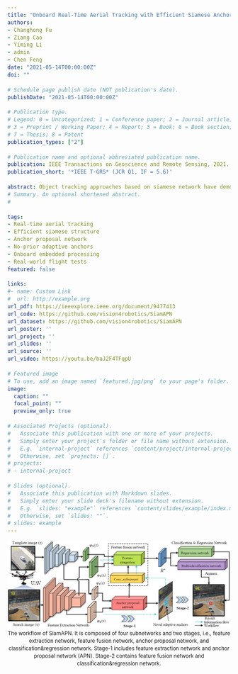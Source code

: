 ```yaml
---
title: "Onboard Real-Time Aerial Tracking with Efficient Siamese Anchor Proposal Network"
authors:
- Changhong Fu
- Ziang Cao
- Yiming Li
- admin
- Chen Feng
date: "2021-05-14T00:00:00Z"
doi: ""

# Schedule page publish date (NOT publication's date).
publishDate: "2021-05-14T00:00:00Z"

# Publication type.
# Legend: 0 = Uncategorized; 1 = Conference paper; 2 = Journal article;
# 3 = Preprint / Working Paper; 4 = Report; 5 = Book; 6 = Book section;
# 7 = Thesis; 8 = Patent
publication_types: ["2"]

# Publication name and optional abbreviated publication name.
publication: IEEE Transactions on Geoscience and Remote Sensing, 2021. (JCR Q1, IF = 5.6)
publication_short: '*IEEE T-GRS* (JCR Q1, IF = 5.6)'

abstract: Object tracking approaches based on siamese network have demonstrated their huge potential in remote sensing field recently. Nevertheless, due to the limited computing resource of aerial platforms and special challenges in aerial tracking, most existing siamese-based methods can hardly meet the real-time and state-of-the-art performance at the same time. Consequently, a novel siamese-based method is proposed in this work for onboard real-time aerial tracking, i.e., SiamAPN. The proposed method is a no-prior two-stage method, i.e., stage-1 for proposing adaptive anchors to enhance the ability of object perception, stage-2 for fine-tuning the proposed anchors to obtain accurate results. Distinct from pre-defined fixed-sized anchors, our adaptive anchors are adapt automatically to accommodate the tracking object. Besides, the internal information of adaptive anchors is utilized to feedback SiamAPN for enhancing the object perception. Attributing to the feature fusion network, different semantic information is integrated, enriching the information flow. In the end, the regression and multi-classification operation refine the proposed anchors meticulously. Comprehensive evaluations on three well-known benchmarks have proven the superior performance of our approach. Moreover, to verify the practicability of the proposed method, SiamAPN is implemented in an onboard system. Real-world flight tests are conducted on aerial tracking specific scenarios, e.g., low resolution, fast motion, and long-term tracking, the results demonstrate the efficiency and accuracy of our approach, with a processing speed of over 30 frame/s. In addition, the image sequences in the real-world flight tests are collected and annotated as a new benchmark, i.e., UAVTrack112.
# Summary. An optional shortened abstract.
# 

tags:
- Real-time aerial tracking
- Efficient siamese structure
- Anchor proposal network
- No-prior adaptive anchors
- Onboard embedded processing
- Real-world flight tests
featured: false

links:
#- name: Custom Link
#  url: http://example.org
url_pdf: https://ieeexplore.ieee.org/document/9477413
url_code: https://github.com/vision4robotics/SiamAPN
url_dataset: https://github.com/vision4robotics/SiamAPN
url_poster: ''
url_project: ''
url_slides: ''
url_source: ''
url_video: https://youtu.be/baJ2F4TFqpU

# Featured image
# To use, add an image named `featured.jpg/png` to your page's folder. 
image:
  caption: ""
  focal_point: ""
  preview_only: true

# Associated Projects (optional).
#   Associate this publication with one or more of your projects.
#   Simply enter your project's folder or file name without extension.
#   E.g. `internal-project` references `content/project/internal-project/index.md`.
#   Otherwise, set `projects: []`.
# projects:
# - internal-project

# Slides (optional).
#   Associate this publication with Markdown slides.
#   Simply enter your slide deck's filename without extension.
#   E.g. `slides: "example"` references `content/slides/example/index.md`.
#   Otherwise, set `slides: ""`.
# slides: example
---
```


<center>

![SiamAPN_workflow](featured.jpg)
<small>The workflow of SiamAPN. It is composed of four subnetworks and two stages, i.e., feature extraction network, feature fusion network, anchor proposal network, and classification&amp;regression network. Stage-1 includes feature extraction network and anchor proposal network (APN). Stage-2 contains feature fusion network and classification&amp;regression network.</small>

</center>